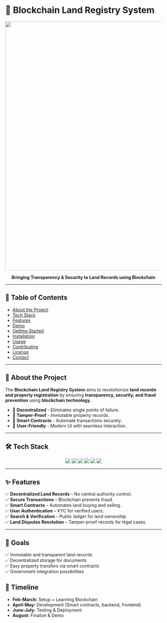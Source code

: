 # 🚀 Blockchain Land Registry System

<p align="center">
  <img src="https://your-banner-url.com/banner.gif" width="800"/>
</p>

<p align="center">
  <b>Bringing Transparency & Security to Land Records using Blockchain</b>  
</p>

---

## 📌 Table of Contents
- [About the Project](#-about-the-project)
- [Tech Stack](#-tech-stack)
- [Features](#-features)
- [Demo](#-demo)
- [Getting Started](#-getting-started)
- [Installation](#-installation)
- [Usage](#-usage)
- [Contributing](#-contributing)
- [License](#-license)
- [Contact](#-contact)

---

## 📖 About the Project
The **Blockchain Land Registry System** aims to revolutionize **land records and property registration** by ensuring **transparency, security, and fraud prevention** using **blockchain technology**.

- 🔹 **Decentralized** - Eliminates single points of failure.
- 🔹 **Tamper-Proof** - Immutable property records.
- 🔹 **Smart Contracts** - Automate transactions securely.
- 🔹 **User-Friendly** - Modern UI with seamless interaction.

---

## 🛠 Tech Stack
<p align="center">
  <img src="https://img.shields.io/badge/Blockchain-Ethereum-blue?style=for-the-badge&logo=ethereum" />
  <img src="https://img.shields.io/badge/Smart_Contracts-Solidity-ff69b4?style=for-the-badge&logo=solidity" />
  <img src="https://img.shields.io/badge/Web3.js-green?style=for-the-badge&logo=web3.js" />
  <img src="https://img.shields.io/badge/React.js-61DAFB?style=for-the-badge&logo=react" />
  <img src="https://img.shields.io/badge/Node.js-339933?style=for-the-badge&logo=node.js" />
  <img src="https://img.shields.io/badge/MongoDB-4EA94B?style=for-the-badge&logo=mongodb" />
</p>

---

## ✨ Features
✅ **Decentralized Land Records** – No central authority control.  
✅ **Secure Transactions** – Blockchain prevents fraud.  
✅ **Smart Contracts** – Automates land buying and selling.  
✅ **User Authentication** – KYC for verified users.  
✅ **Search & Verification** – Public ledger for land ownership.  
✅ **Land Disputes Resolution** – Tamper-proof records for legal cases.  


---

## 🎯 Goals  
✅ Immutable and transparent land records  
✅ Decentralized storage for documents  
✅ Easy property transfers via smart contracts  
✅ Government integration possibilities  

## 📅 Timeline  
- **Feb-March:** Setup + Learning Blockchain  
- **April-May:** Development (Smart contracts, backend, frontend)  
- **June-July:** Testing & Deployment  
- **August:** Finalize & Demo  